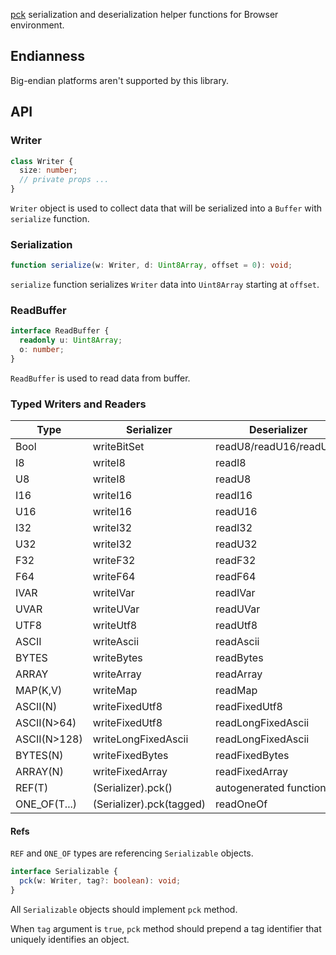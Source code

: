 [pck](https://github.com/localvoid/pck) serialization and deserialization helper functions for Browser environment.

## Endianness

Big-endian platforms aren't supported by this library.

## API

### Writer

```ts
class Writer {
  size: number;
  // private props ...
}
```

`Writer` object is used to collect data that will be serialized into a `Buffer` with `serialize` function.

### Serialization

```ts
function serialize(w: Writer, d: Uint8Array, offset = 0): void;
```

`serialize` function serializes `Writer` data into `Uint8Array` starting at `offset`.

### ReadBuffer

```ts
interface ReadBuffer {
  readonly u: Uint8Array;
  o: number;
}
```

`ReadBuffer` is used to read data from buffer.

### Typed Writers and Readers

| Type         | Serializer               | Deserializer            |
| ---          | ---                      | ---                     |
| Bool         | writeBitSet              | readU8/readU16/readU32  |
| I8           | writeI8                  | readI8                  |
| U8           | writeI8                  | readU8                  |
| I16          | writeI16                 | readI16                 |
| U16          | writeI16                 | readU16                 |
| I32          | writeI32                 | readI32                 |
| U32          | writeI32                 | readU32                 |
| F32          | writeF32                 | readF32                 |
| F64          | writeF64                 | readF64                 |
| IVAR         | writeIVar                | readIVar                |
| UVAR         | writeUVar                | readUVar                |
| UTF8         | writeUtf8                | readUtf8                |
| ASCII        | writeAscii               | readAscii               |
| BYTES        | writeBytes               | readBytes               |
| ARRAY        | writeArray               | readArray               |
| MAP(K,V)     | writeMap                 | readMap                 |
| ASCII(N)     | writeFixedUtf8           | readFixedUtf8           |
| ASCII(N>64)  | writeFixedUtf8           | readLongFixedAscii      |
| ASCII(N>128) | writeLongFixedAscii      | readLongFixedAscii      |
| BYTES(N)     | writeFixedBytes          | readFixedBytes          |
| ARRAY(N)     | writeFixedArray          | readFixedArray          |
| REF(T)       | (Serializer).pck()       | autogenerated functions |
| ONE_OF(T...) | (Serializer).pck(tagged) | readOneOf               |

#### Refs

`REF` and `ONE_OF` types are referencing `Serializable` objects.

```ts
interface Serializable {
  pck(w: Writer, tag?: boolean): void;
}
```

All `Serializable` objects should implement `pck` method.

When `tag` argument is `true`, `pck` method should prepend a tag identifier that uniquely identifies an object.
